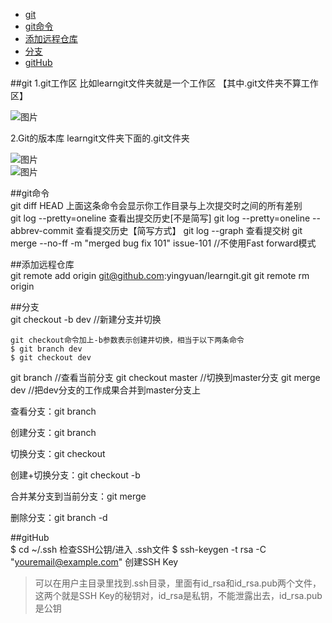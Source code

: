 <!-- MarkdownTOC -->

- [git](#git)
- [git命令](#git命令)
- [添加远程仓库](#添加远程仓库)
- [分支](#分支)
- [gitHub](#github)

<!-- /MarkdownTOC -->

##git
1.git工作区  比如learngit文件夹就是一个工作区 【其中.git文件夹不算工作区】 

![图片](./images/01.jpg)  

2.Git的版本库  learngit文件夹下面的.git文件夹  

![图片](./images/02.jpg)   
![图片](./images/03.jpg) 

##git命令  
git diff HEAD 上面这条命令会显示你工作目录与上次提交时之间的所有差别  
git log --pretty=oneline 查看出提交历史[不是简写]
git log --pretty=oneline --abbrev-commit  查看提交历史【简写方式】
git log --graph 查看提交树
git merge --no-ff -m "merged bug fix 101" issue-101  //不使用Fast forward模式

##添加远程仓库  
 git remote add origin git@github.com:yingyuan/learngit.git
 git remote rm origin 

##分支  
git checkout -b dev   //新建分支并切换

	git checkout命令加上-b参数表示创建并切换，相当于以下两条命令 
	$ git branch dev
	$ git checkout dev

git branch  //查看当前分支
git checkout master  //切换到master分支
git merge dev  //把dev分支的工作成果合并到master分支上

查看分支：git branch  

创建分支：git branch <name>  

切换分支：git checkout <name>  

创建+切换分支：git checkout -b <name>  
 
合并某分支到当前分支：git merge <name>  

删除分支：git branch -d <name>  

##gitHub  
$ cd ~/.ssh 检查SSH公钥/进入 .ssh文件
$ ssh-keygen -t rsa -C "youremail@example.com"  创建SSH Key
>可以在用户主目录里找到.ssh目录，里面有id_rsa和id_rsa.pub两个文件，这两个就是SSH Key的秘钥对，id_rsa是私钥，不能泄露出去，id_rsa.pub是公钥

